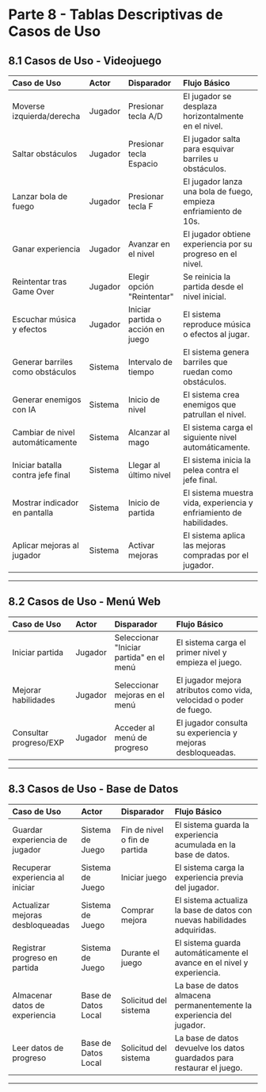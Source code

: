 # Parte 8 - Tablas Descriptivas de Casos de Uso

## 8.1 Casos de Uso - Videojuego

| Caso de Uso | Actor | Disparador | Flujo Básico |
|:------------|:------|:-----------|:-------------|
| Moverse izquierda/derecha | Jugador | Presionar tecla A/D | El jugador se desplaza horizontalmente en el nivel. |
| Saltar obstáculos | Jugador | Presionar tecla Espacio | El jugador salta para esquivar barriles u obstáculos. |
| Lanzar bola de fuego | Jugador | Presionar tecla F | El jugador lanza una bola de fuego, empieza enfriamiento de 10s. |
| Ganar experiencia | Jugador | Avanzar en el nivel | El jugador obtiene experiencia por su progreso en el nivel. |
| Reintentar tras Game Over | Jugador | Elegir opción "Reintentar" | Se reinicia la partida desde el nivel inicial. |
| Escuchar música y efectos | Jugador | Iniciar partida o acción en juego | El sistema reproduce música o efectos al jugar. |
| Generar barriles como obstáculos | Sistema | Intervalo de tiempo | El sistema genera barriles que ruedan como obstáculos. |
| Generar enemigos con IA | Sistema | Inicio de nivel | El sistema crea enemigos que patrullan el nivel. |
| Cambiar de nivel automáticamente | Sistema | Alcanzar al mago | El sistema carga el siguiente nivel automáticamente. |
| Iniciar batalla contra jefe final | Sistema | Llegar al último nivel | El sistema inicia la pelea contra el jefe final. |
| Mostrar indicador en pantalla | Sistema | Inicio de partida | El sistema muestra vida, experiencia y enfriamiento de habilidades. |
| Aplicar mejoras al jugador | Sistema | Activar mejoras | El sistema aplica las mejoras compradas por el jugador. |

---

## 8.2 Casos de Uso - Menú Web

| Caso de Uso | Actor | Disparador | Flujo Básico |
|:------------|:------|:-----------|:-------------|
| Iniciar partida | Jugador | Seleccionar "Iniciar partida" en el menú | El sistema carga el primer nivel y empieza el juego. |
| Mejorar habilidades | Jugador | Seleccionar mejoras en el menú | El jugador mejora atributos como vida, velocidad o poder de fuego. |
| Consultar progreso/EXP | Jugador | Acceder al menú de progreso | El jugador consulta su experiencia y mejoras desbloqueadas. |

---

## 8.3 Casos de Uso - Base de Datos

| Caso de Uso | Actor | Disparador | Flujo Básico |
|:------------|:------|:-----------|:-------------|
| Guardar experiencia de jugador | Sistema de Juego | Fin de nivel o fin de partida | El sistema guarda la experiencia acumulada en la base de datos. |
| Recuperar experiencia al iniciar | Sistema de Juego | Iniciar juego | El sistema carga la experiencia previa del jugador. |
| Actualizar mejoras desbloqueadas | Sistema de Juego | Comprar mejora | El sistema actualiza la base de datos con nuevas habilidades adquiridas. |
| Registrar progreso en partida | Sistema de Juego | Durante el juego | El sistema guarda automáticamente el avance en el nivel y experiencia. |
| Almacenar datos de experiencia | Base de Datos Local | Solicitud del sistema | La base de datos almacena permanentemente la experiencia del jugador. |
| Leer datos de progreso | Base de Datos Local | Solicitud del sistema | La base de datos devuelve los datos guardados para restaurar el juego. |

---
